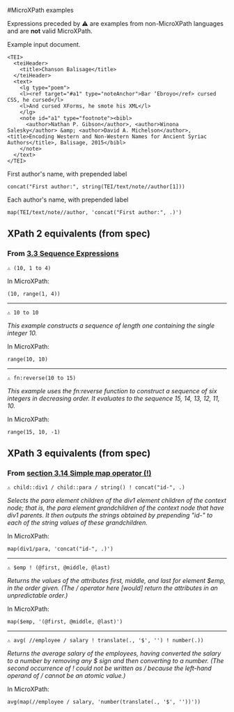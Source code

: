 #MicroXPath examples

Expressions preceded by ⚠️ are examples from non-MicroXPath languages and are **not** valid MicroXPath.

Example input document.

```
<TEI>
  <teiHeader>
    <title>Chanson Balisage</title>
  </teiHeader>
  <text>
    <lg type="poem">
    <l><ref target="#a1" type="noteAnchor">Bar ‘Ebroyo</ref> cursed CSS, he cursed</l>
    <l>And cursed XForms, he smote his XML</l>
    </lg>
    <note id="a1" type="footnote"><bibl>
      <author>Nathan P. Gibson</author>, <author>Winona Salesky</author> &amp; <author>David A. Michelson</author>, <title>Encoding Western and Non-Western Names for Ancient Syriac Authors</title>, Balisage, 2015</bibl>
    </note>
  </text>
</TEI>
```

First author's name, with prepended label

```
concat("First author:", string(TEI/text/note//author[1]))
```

Each author's name, with prepended label

```
map(TEI/text/note//author, 'concat("First author:", .)')
```


## XPath 2 equivalents (from spec)

### From [3.3 Sequence Expressions](https://www.w3.org/TR/xpath20/#id-sequence-expressions)

```
⚠️ (10, 1 to 4)
```

In MicroXPath:

```
(10, range(1, 4))
```

----

```
⚠️ 10 to 10
```

*This example constructs a sequence of length one containing the single integer 10.*

In MicroXPath:

```
range(10, 10)
```

----

```
⚠️ fn:reverse(10 to 15)
```

*This example uses the fn:reverse function to construct a sequence of six integers in decreasing order. It evaluates to the sequence 15, 14, 13, 12, 11, 10.*

In MicroXPath:

```
range(15, 10, -1)
```


## XPath 3 equivalents (from spec)

### From [section 3.14 Simple map operator (!)](https://www.w3.org/TR/xpath-30/#id-map-operator)

```
⚠️ child::div1 / child::para / string() ! concat("id-", .)
```

*Selects the para element children of the div1 element children of the context node; that is, the para element grandchildren of the context node that have div1 parents. It then outputs the strings obtained by prepending "id-" to each of the string values of these grandchildren.*

In MicroXPath:

```
map(div1/para, 'concat("id-", .)')
```

----

```
⚠️ $emp ! (@first, @middle, @last)
```

*Returns the values of the attributes first, middle, and last for element $emp, in the order given. (The / operator here [would] return the attributes in an unpredictable order.)*

In MicroXPath:

```
map($emp, '(@first, @middle, @last)')
```

----

```
⚠️ avg( //employee / salary ! translate(., '$', '') ! number(.))
```

*Returns the average salary of the employees, having converted the salary to a number by removing any $ sign and then converting to a number. (The second occurrence of ! could not be written as / because the left-hand operand of / cannot be an atomic value.)*

In MicroXPath:

```
avg(map(//employee / salary, 'number(translate(., '$', ''))'))
```


